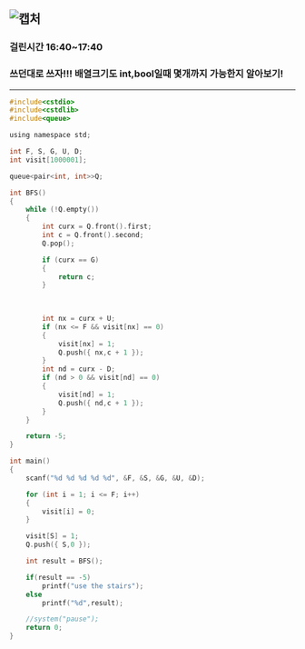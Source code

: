 ![캡처](https://user-images.githubusercontent.com/29946480/65026041-b0f73180-d972-11e9-99b5-c735317632d9.JPG)
---------------------------------------------------------------------------------------------------------------
### 걸린시간 16:40~17:40
### 쓰던대로 쓰자!!! 배열크기도 int,bool일때 몇개까지 가능한지 알아보기!
---------------------------------------------------------------------------------------------------------------
```c
#include<cstdio>
#include<cstdlib>
#include<queue>

using namespace std;

int F, S, G, U, D;
int visit[1000001];

queue<pair<int, int>>Q;

int BFS()
{
	while (!Q.empty())
	{
		int curx = Q.front().first;
		int c = Q.front().second;
		Q.pop();

		if (curx == G)
		{
			return c;
		}
		
			

		int nx = curx + U;
		if (nx <= F && visit[nx] == 0)
		{
			visit[nx] = 1;
			Q.push({ nx,c + 1 });
		}
		int nd = curx - D;
		if (nd > 0 && visit[nd] == 0)
		{
			visit[nd] = 1;
			Q.push({ nd,c + 1 });
		}
	}

	return -5;
}

int main()
{
	scanf("%d %d %d %d %d", &F, &S, &G, &U, &D);

	for (int i = 1; i <= F; i++)
	{
		visit[i] = 0;
	}

	visit[S] = 1;
	Q.push({ S,0 });

	int result = BFS();

	if(result == -5)
		printf("use the stairs");
	else
		printf("%d",result);

	//system("pause");
	return 0;
}
```
